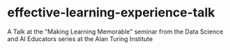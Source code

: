 # effective-learning-experience-talk
A Talk at the "Making Learning Memorable" seminar from the Data Science and AI Educators series at the Alan Turing Institute
